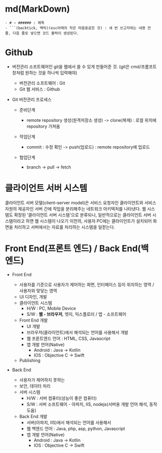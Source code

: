 # md(MarkDown)

````
- # ~ ###### : 제목
- ```(backtick, 백틱)(esc아래의 작은 따옴표같은 것) : 세 번 쓰고자하는 내용 전 줄, 다음 줄로 넣으면 코드 블럭이 생성된다.
````

# Github

- 버전관리 소프트웨어인 git을 웹에서 쓸 수 있게 만들어준 것.
  (git은 cmd/프롬프트 창처럼 원하는 것을 하나씩 입력해야)

  - 버전관리 소프트웨어 : Git
  - Git 웹 서비스 : Github

- Git 버전관리 프로세스

  - 준비단계

    - remote repository 생성(원격저장소 생성)
      -> clone(복제) : 로컬 위치에 repository 가져옴

  - 작업단계

    - commit : 수정 확인
      -> push(업로드) : remote repository에 업로드

  - 협업단계
    - branch
      -> pull
      -> fetch

# 클라이언트 서버 시스템

클라이언트 서버 모델(client–server model)은 서비스 요청자인 클라이언트와 서비스 자원의 제공자인 서버 간에 작업을 분리해주는 네트워크 아키텍처를 나타낸다. 웹 시스템도 확장된 '클라이언트 서버 시스템'으로 분류되나, 일반적으로는 클라이언트 서버 시스템이라고 하면 웹 시스템이 나오기 이전의, 사용자 PC에는 클라이언트가 설치되어 화면을 처리하고 서버에서는 자료를 처리하는 시스템을 일컫는다.

# Front End(프론트 엔드) / Back End(백 엔드)

- Front End

  - 사용자를 기준으로 사용자가 제어하는 화면, 인터페이스 등이 위치하는 영역 / 사용자와 맞닿는 영역
  - UI 디자인, 개발
  - 클라이언트 시스템
    - H/W : PC, Mobile Device
    - S/W : **웹 - 브라우저**, 엣지, 익스플로러 / 앱 - 소프트웨어
  - Front End 개발
    - UI 개발
    - 브라우저(클라이언트)에서 해석되는 언어를 사용해서 개발
    - 웹 프론트엔드 언어 : HTML, CSS, Javascript
    - 앱 개발 언어(Native)
      - Android : Java -> Kotlin
      - IOS : Objective C -> Swift
  - Publishing

- Back End
  - 사용자가 제어하지 못하는
  - 보안, 데이터 처리
  - 서버 시스템
    - H/W : 서버 컴퓨터(성능이 좋은 컴퓨터)
    - S/W : 서버 소프트웨어 - 아파치, IIS, nodejs(서버용 개발 언어 해석, 동작 도움)
  - Back End 개발
    - 서버(아파치, IIS)에서 해석되는 언어를 사용해서
    - 웹 백엔드 언어 : Java, php, asp, python, Javascript
    - 앱 개발 언어(Native)
      - Android : Java -> Kotlin
      - IOS : Objective C -> Swift
